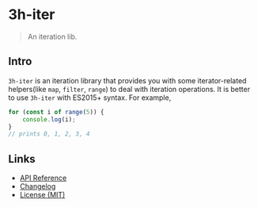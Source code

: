 # 3h-iter

> An iteration lib.

## Intro

`3h-iter` is an iteration library that provides you with some iterator-related helpers(like `map`, `filter`, `range`) to deal with iteration operations. It is better to use `3h-iter` with ES2015+ syntax. For example,

```js
for (const i of range(5)) {
    console.log(i);
}
// prints 0, 1, 2, 3, 4
```

## Links

- [API Reference](https://github.com/huang2002/3h-iter/wiki)
- [Changelog](./CHANGELOG.md)
- [License (MIT)](./LICENSE)
